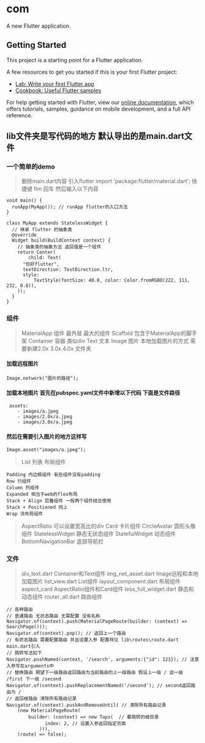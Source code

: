 # com

A new Flutter application.

## Getting Started

This project is a starting point for a Flutter application.

A few resources to get you started if this is your first Flutter project:

- [Lab: Write your first Flutter app](https://flutter.dev/docs/get-started/codelab)
- [Cookbook: Useful Flutter samples](https://flutter.dev/docs/cookbook)

For help getting started with Flutter, view our
[online documentation](https://flutter.dev/docs), which offers tutorials,
samples, guidance on mobile development, and a full API reference.

## lib文件夹是写代码的地方 默认导出的是main.dart文件

### 一个简单的demo
> 删除main.dart内容
> 引入flutter  import 'package:flutter/material.dart'; 快捷键 fim 回车
> 然后输入以下内容
```
void main() {
  runApp(MyApp()); // runApp flutter的入口方法
}

class MyApp extends StatelessWidget {
  // 继承 flutter 的抽象类
  @override
  Widget build(BuildContext context) {
    // 抽象类的抽象方法 返回值是一个组件
    return Center(
        child: Text(
      "你好flutter",
      textDirection: TextDirection.ltr,
      style:
          TextStyle(fontSize: 40.0, color: Color.fromRGBO(222, 111, 232, 0.8)),
    ));
  }
}

```

### 组件
> MaterialApp 组件 最外层 最大的组件
> Scaffold 包含于MaterialApp的脚手架
> Container 容器 类似div
> Text 文本
> Image 图片 本地加载图片的方式 需要新建2.0x 3.0x 4.0x 文件夹
#### 加载远程图片 
```
Image.network("图片的路径");
```
#### 加载本地图片 首先在pubspec.yaml文件中新增以下代码 下面是文件路径
```
 assets:
    - images/a.jpeg
    - images/2.0x/a.jpeg
    - images/3.0x/a.jpeg 
```
#### 然后在需要引入图片的地方这样写
```
Image.asset("images/a.jpeg");
```
> List 列表
> 布局组件
```
Padding 内边框组件 有些组件没有padding
Row 行组件
Column 列组件
Expanded 相当于web的flex布局
Stack + Align 层叠组件 一般两个组件结合使用
Stack + Positioned 同上
Wrap 流布局组件
```
> AspectRatio 可以设置宽高比的div 
> Card 卡片组件
> CircleAvatar 圆形头像组件
> StatelessWidget  静态无状态组件
> StatefulWidget 动态组件
> BottomNavigationBar 底部导航栏
### 文件

> div_text.dart  Container和Text组件
> img_net_asset.dart Image远程和本地加载图片
> list_view.dart List组件
> layout_component.dart 布局组件
> aspect_card AspectRatio组件和Card组件
> less_full_widget.dart 静态和动态组件
> router_all.dart 路由组件
```
// 各种路由
// 普通路由 无状态路由 无需配置 没有名称
Navigator.of(context).push(MaterialPageRoute(builder: (context) => SearchPage()));
Navigator.of(context).pop(); // 返回上一个路由
// 有状态路由 需要配置路由 并且设置入参 配置祥见 lib\routes\route.dart main.dart引入
// 跳转写法如下
Navigator.pushNamed(context, '/search', arguments:{"id": 123}); // 注意入参写在arguments中
// 替换路由 期望下一级路由返回路由为当前路由的上一级路由 假设上一级 / 这一级 /first 下一级 /second
Navigator.of(context).pushReplacementNamed('/second'); // second返回路由为 /
// 返回根路由 清除所有路由记录
Navigator.of(context).pushAndRemoveUntil( // 清除所有路由记录
    (new MaterialPageRoute(
        builder: (context) => new Taps(  // 要跳转的根目录 
              index: 2, // 设置入参返回指定页面
            ))),
    (route) => false);
```